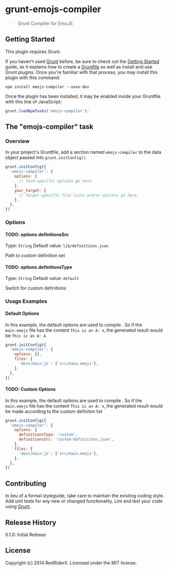 # grunt-emojs-compiler

> Grunt Compiler for EmoJS

## Getting Started
This plugin requires Grunt.

If you haven't used [Grunt](http://gruntjs.com/) before, be sure to check out the [Getting Started](http://gruntjs.com/getting-started) guide, as it explains how to create a [Gruntfile](http://gruntjs.com/sample-gruntfile) as well as install and use Grunt plugins. Once you're familiar with that process, you may install this plugin with this command:

```shell
npm install emojs-compiler --save-dev
```

Once the plugin has been installed, it may be enabled inside your Gruntfile with this line of JavaScript:

```js
grunt.loadNpmTasks('emojs-compiler');
```

## The "emojs-compiler" task

### Overview
In your project's Gruntfile, add a section named `emojs-compiler` to the data object passed into `grunt.initConfig()`.

```js
grunt.initConfig({
  'emojs-compiler': {
    options: {
      // Task-specific options go here.
    },
    your_target: {
      // Target-specific file lists and/or options go here.
    },
  },
})
```

### Options

#### TODO: options.definitionsSrc
Type: `String`
Default value: `lib/definitions.json`

Path to custom definition set

#### TODO: options.definitionsType
Type: `String`
Default value: `default`

Switch for custom definitions

### Usage Examples

#### Default Options
In this example, the default options are used to compile . So if the `main.emojs` file has the content `This is an A: 🌀`, the generated result would be `This is an A: A`

```js
grunt.initConfig({
  'emojs-compiler': {
    options: {},
    files: {
      'dest/main.js': ['src/main.emojs'],
    },
  },
})
```

#### TODO: Custom Options
In this example, the default options are used to compile . So if the `main.emojs` file has the content `This is an A: 🌀`, the generated result would be made according to the custom definiton list

```js
grunt.initConfig({
  'emojs-compiler': {
    options: {
      definitionsType: 'custom',
      definitionsSrc: 'custom-definitions.json',
    },
    files: {
      'dest/main.js': ['src/main.emojs'],
    },
  },
})
```

## Contributing
In lieu of a formal styleguide, take care to maintain the existing coding style. Add unit tests for any new or changed functionality. Lint and test your code using [Grunt](http://gruntjs.com/).

## Release History
0.1.0: Initial Release

## License
Copyright (c) 2014 RedRiderX. Licensed under the MIT license.
